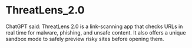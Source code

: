 # ThreatLens_2.0
ChatGPT said:  ThreatLens 2.0 is a link-scanning app that checks URLs in real time for malware, phishing, and unsafe content. It also offers a unique sandbox mode to safely preview risky sites before opening them.
